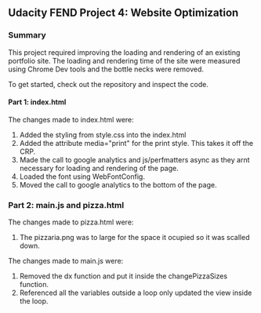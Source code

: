 ## Udacity FEND Project 4: Website Optimization

### Summary

This project required improving the loading and rendering of an existing portfolio site. The loading and rendering time of the site were measured using Chrome Dev tools and the bottle necks were removed.

To get started, check out the repository and inspect the code.

#### Part 1: index.html

The changes made to index.html were:

1. Added the styling from style.css into the index.html
2. Added the attribute media="print" for the print style. This takes it off the CRP.
3. Made the call to google analytics and js/perfmatters async as they arnt necessary for loading and rendering of the page.
4. Loaded the font using WebFontConfig.
5. Moved the call to google analytics to the bottom of the page.

### Part 2: main.js and pizza.html

The changes made to pizza.html were:
 
1. The pizzaria.png was to large for the space it ocupied so it was scalled down.

The changes made to main.js were:

1. Removed the dx function and put it inside the changePizzaSizes function.
2. Referenced all the variables outside a loop only updated the view inside the loop.

